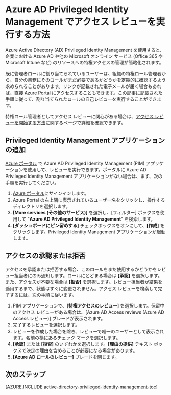 <properties
   pageTitle="アクセス レビューを実行する方法 | Microsoft Azure"
   description="Azure Privileged Identity Management アプリケーションでレビューを実行する方法について説明します。"
   services="active-directory"
   documentationCenter=""
   authors="kgremban"
   manager="femila"
   editor=""/>

<tags
   ms.service="active-directory"
   ms.devlang="na"
   ms.topic="article"
   ms.tgt_pltfrm="na"
   ms.workload="identity"
   ms.date="09/16/2016"
   ms.author="kgremban"/>

# Azure AD Privileged Identity Management でアクセス レビューを実行する方法

Azure Active Directory (AD) Privileged Identity Management を使用すると、企業における Azure AD や他の Microsoft オンライン サービス (Office 365 や Microsoft Intune など) のリソースへの特権アクセスの管理が簡略化されます。

既に管理者ロールに割り当てられているユーザーは、組織の特権ロール管理者から、自分の業務にそのロールがまだ必要であるかどうかを定期的に確認するよう求められることがあります。リンクが記載された電子メールが届く場合もあれば、直接 [Azure Portal](https://portal.azure.com) にアクセスすることもできます。この記事に記載された手順に従って、割り当てられたロールの自己レビューを実行することができます。

特権ロール管理者としてアクセス レビューに関心がある場合は、[アクセス レビューを開始する方法](active-directory-privileged-identity-management-how-to-start-security-review.md)に関するページで詳細を確認できます。

## Privileged Identity Management アプリケーションの追加

[Azure ポータル](https://portal.azure.com/) で Azure AD Privileged Identity Management (PIM) アプリケーションを使用して、レビューを実行できます。ポータルに Azure AD Privileged Identity Management アプリケーションがない場合は、まず、次の手順を実行してください。

1. [Azure ポータル](https://portal.azure.com/)にサインインします。
2. Azure Portal の右上隅に表示されているユーザー名をクリックし、操作するディレクトリを選択します。
3. **[More services (その他のサービス)]** を選択し、[フィルター] ボックスを使用して "**Azure AD Privileged Identity Management**" を検索します。
4. **[ダッシュボードにピン留めする]** チェックボックスをオンにして、**[作成]** をクリックします。Privileged Identity Management アプリケーションが起動します。


## アクセスの承認または拒否

アクセスを承認または拒否する場合、このロールをまだ使用するかどうかをレビュー担当者にのみ通知します。ロールにとどまる場合は **[承認]** を選択します。また、アクセスが不要な場合は **[拒否]** を選択します。レビュー担当者が結果を適用するまで、状態はすぐに変更されません。アクセス レビューを検索して完了するには、次の手順に従います。

1. PIM アプリケーションで、**[特権アクセスのレビュー]** を選択します。保留中のアクセス レビューがある場合は、[Azure AD Access reviews (Azure AD Access レビュー)] ブレードが表示されます。
2. 完了するレビューを選択します。
3. レビューを作成した場合を除き、レビューで唯一のユーザーとして表示されます。名前の横にあるチェック マークを選択します。
4. **[承認]** または **[拒否]** のいずれかを選択します。**[理由の提供]** テキスト ボックスで決定の理由を含めることが必要になる場合があります。
5. **[Azure AD ロールのレビュー]** ブレードを閉じます。


<!--Every topic should have next steps and links to the next logical set of content to keep the customer engaged-->
## 次のステップ
[AZURE.INCLUDE [active-directory-privileged-identity-management-toc](../../includes/active-directory-privileged-identity-management-toc.md)]

<!--Image references-->

[1]: ./media/active-directory-privileged-identity-management-configure/PIM_EnablePim.png

<!---HONumber=AcomDC_0921_2016-->